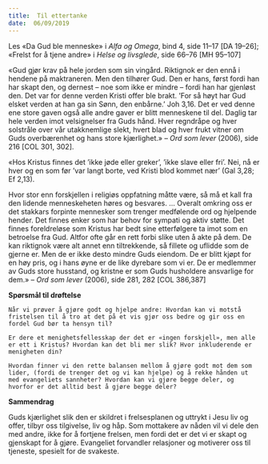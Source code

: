 ```yaml
---
title:  Til ettertanke
date:  06/09/2019
---
```


Les «Da Gud ble menneske» i _Alfa og Omega_, bind 4, side 11–17 [DA 19–26]; «Frelst for å tjene andre» i _Helse og livsglede_, side 66–76 [MH 95–107]

«Gud gjør krav på hele jorden som sin vingård. Riktignok er den ennå i hendene på maktraneren. Men den tilhører Gud. Den er hans, først fordi han har skapt den, og dernest – noe som ikke er mindre – fordi han har gjenløst den. Det var for denne verden Kristi offer ble brakt. ’For så høyt har Gud elsket verden at han ga sin Sønn, den enbårne.’ Joh 3,16. Det er ved denne ene store gaven også alle andre gaver er blitt menneskene til del. Daglig tar hele verden imot velsignelser fra Guds hånd. Hver regndråpe og hver solstråle over vår utakknemlige slekt, hvert blad og hver frukt vitner om Guds overbærenhet og hans store kjærlighet.» – _Ord som lever_ (2006), side 216 [COL 301, 302].

«Hos Kristus finnes det ’ikke jøde eller greker’, ’ikke slave eller fri’. Nei, nå er hver og en som før ’var langt borte, ved Kristi blod kommet nær’ (Gal 3,28; Ef 2,13).

Hvor stor enn forskjellen i religiøs oppfatning måtte være, så må et kall fra den lidende menneskeheten høres og besvares. ... Overalt omkring oss er det stakkars forpinte mennesker som trenger medfølende ord og hjelpende hender. Det finnes enker som har behov for sympati og aktiv støtte. Det finnes foreldreløse som Kristus har bedt sine etterfølgere ta imot som en betroelse fra Gud. Altfor ofte går en rett forbi slike uten å akte på dem. De kan riktignok være alt annet enn tiltrekkende, så fillete og uflidde som de gjerne er. Men de er ikke desto mindre Guds eiendom. De er blitt kjøpt for en høy pris, og i hans øyne er de like dyrebare som vi er. De er medlemmer av Guds store husstand, og kristne er som Guds husholdere ansvarlige for dem.» – _Ord som lever_ (2006), side 281, 282 [COL 386,387]

**Spørsmål til drøftelse**

`Når vi prøver å gjøre godt og hjelpe andre: Hvordan kan vi motstå fristelsen til å tro at det på et vis gjør oss bedre og gir oss en fordel Gud bør ta hensyn til?`

`Er dere et menighetsfellesskap der det er «ingen forskjell», men alle er ett i Kristus? Hvordan kan det bli mer slik? Hvor inkluderende er menigheten din?`

`Hvordan finner vi den rette balansen mellom å gjøre godt mot dem som lider, (fordi de trenger det og vi kan hjelpe) og å rekke hånden ut med evangeliets sannheter? Hvordan kan vi gjøre begge deler, og hvorfor er det alltid best å gjøre begge deler?`

**Sammendrag**

Guds kjærlighet slik den er skildret i frelsesplanen og uttrykt i Jesu liv og offer, tilbyr oss tilgivelse, liv og håp. Som mottakere av nåden vil vi dele den med andre, ikke for å fortjene frelsen, men fordi det er det vi er skapt og gjenskapt for å gjøre. Evangeliet forvandler relasjoner og motiverer oss til tjeneste, spesielt for de svakeste.